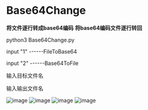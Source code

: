 # Base64Change



**将文件逐行转成base64编码** 
**将base64编码文件逐行转回** 


python3 Base64Change.py

input "1"   ------FileToBase64

input "2"   ------Base64ToFile

输入目标文件名 

输入输出文件名  











![image](https://user-images.githubusercontent.com/48488540/124135295-41562600-dab6-11eb-8158-a99951edbade.png)
![image](https://user-images.githubusercontent.com/48488540/124135766-b4f83300-dab6-11eb-91a2-10f0c8064ba7.png)
![image](https://user-images.githubusercontent.com/48488540/124135618-91cd8380-dab6-11eb-814c-afafc6131730.png)
![image](https://user-images.githubusercontent.com/48488540/124135807-bde90480-dab6-11eb-9402-322f48988006.png)
